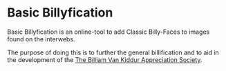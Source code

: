 # Basic Billyfication 

  Basic Billyfication is an online-tool to add Classic Billy-Faces to images found on the interwebs.
  
  The purpose of doing this is to further the general billification and to aid in the development of the [The Billiam Van Kiddur Appreciation Society](https://www.facebook.com/home.php?sk=group_371408514557&ap=1). 

